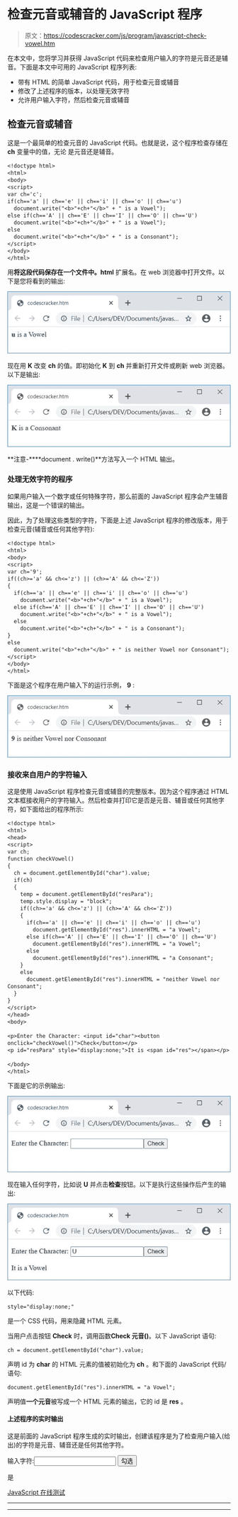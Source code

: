 # 检查元音或辅音的 JavaScript 程序

> 原文：<https://codescracker.com/js/program/javascript-check-vowel.htm>

在本文中，您将学习并获得 JavaScript 代码来检查用户输入的字符是元音还是辅音。下面是本文中可用的 JavaScript 程序列表:

*   带有 HTML 的简单 JavaScript 代码，用于检查元音或辅音
*   修改了上述程序的版本，以处理无效字符
*   允许用户输入字符，然后检查元音或辅音

## 检查元音或辅音

这是一个最简单的检查元音的 JavaScript 代码。也就是说，这个程序检查存储在 **ch** 变量中的值，无论 是元音还是辅音。

```
<!doctype html>
<html>
<body>
<script>
var ch='c';
if(ch=='a' || ch=='e' || ch=='i' || ch=='o' || ch=='u')
  document.write("<b>"+ch+"</b>" + " is a Vowel");
else if(ch=='A' || ch=='E' || ch=='I' || ch=='O' || ch=='U')
  document.write("<b>"+ch+"</b>" + " is a Vowel");
else
  document.write("<b>"+ch+"</b>" + " is a Consonant");
</script>
</body>
</html>
```

用**将这段代码保存在一个文件中。html** 扩展名。在 web 浏览器中打开文件。以下是您将看到的输出:

![javascript check vowel](img/c1083b316ab82c86b3a2671490421419.png)

现在用 **K** 改变 **ch** 的值。即初始化 **K** 到 **ch** 并重新打开文件或刷新 web 浏览器。以下是输出:

![check vowel consonant javascript](img/d864f225ff77ffdeb452943e8d60e64b.png)

**注意-****document . write()**方法写入一个 HTML 输出。

### 处理无效字符的程序

如果用户输入一个数字或任何特殊字符，那么前面的 JavaScript 程序会产生辅音输出，这是一个错误的输出。

因此，为了处理这些类型的字符，下面是上述 JavaScript 程序的修改版本，用于检查元音(辅音或任何其他字符):

```
<!doctype html>
<html>
<body>
<script>
var ch='9';
if((ch>='a' && ch<='z') || (ch>='A' && ch<='Z'))
{
  if(ch=='a' || ch=='e' || ch=='i' || ch=='o' || ch=='u')
    document.write("<b>"+ch+"</b>" + " is a Vowel");
  else if(ch=='A' || ch=='E' || ch=='I' || ch=='O' || ch=='U')
    document.write("<b>"+ch+"</b>" + " is a Vowel");
  else
    document.write("<b>"+ch+"</b>" + " is a Consonant");
}
else
  document.write("<b>"+ch+"</b>" + " is neither Vowel nor Consonant");
</script>
</body>
</html>
```

下面是这个程序在用户输入下的运行示例， **9** :

![handle invalid input check vowel javascript](img/aa152664d7760d90203de751f11ba8db.png)

### 接收来自用户的字符输入

这是使用 JavaScript 程序检查元音或辅音的完整版本。因为这个程序通过 HTML 文本框接收用户的字符输入。然后检查并打印它是否是元音、辅音或任何其他字符，如下面给出的程序所示:

```
<!doctype html>
<html>
<head>
<script>
var ch;
function checkVowel()
{
  ch = document.getElementById("char").value;
  if(ch)
  {
    temp = document.getElementById("resPara");
    temp.style.display = "block";
    if((ch>='a' && ch<='z') || (ch>='A' && ch<='Z'))
    {
      if(ch=='a' || ch=='e' || ch=='i' || ch=='o' || ch=='u')
        document.getElementById("res").innerHTML = "a Vowel";
      else if(ch=='A' || ch=='E' || ch=='I' || ch=='O' || ch=='U')
        document.getElementById("res").innerHTML = "a Vowel";
      else
        document.getElementById("res").innerHTML = "a Consonant";
    }
    else
      document.getElementById("res").innerHTML = "neither Vowel nor Consonant";
  }
}
</script>
</head>
<body>

<p>Enter the Character: <input id="char"><button onclick="checkVowel()">Check</button></p>
<p id="resPara" style="display:none;">It is <span id="res"></span></p>

</body>
</html>
```

下面是它的示例输出:

![check vowel or not javascript](img/d3b38af0c55d0652b2cc71688903cad4.png)

现在输入任何字符，比如说 **U** 并点击**检查**按钮。以下是执行这些操作后产生的输出:

![check vowel with user input javascript](img/a09a8881db8ec78490a3b6f8a4bce5c0.png)

以下代码:

```
style="display:none;"
```

是一个 CSS 代码，用来隐藏 HTML 元素。

当用户点击按钮 **Check** 时，调用函数**Check 元音()**。以下 JavaScript 语句:

```
ch = document.getElementById("char").value;
```

声明 id 为 **char** 的 HTML 元素的值被初始化为 **ch** 。和下面的 JavaScript 代码/语句:

```
document.getElementById("res").innerHTML = "a Vowel";
```

声明值**一个元音**被写成一个 HTML 元素的输出，它的 id 是 **res** 。

#### 上述程序的实时输出

这是前面的 JavaScript 程序生成的实时输出，创建该程序是为了检查用户输入(给出)的字符是元音、辅音还是任何其他字符。

输入字符:<input id="char"> <button onclick="checkVowel()">勾选</button>

是

[JavaScript 在线测试](/exam/showtest.php?subid=6)

* * *

* * *